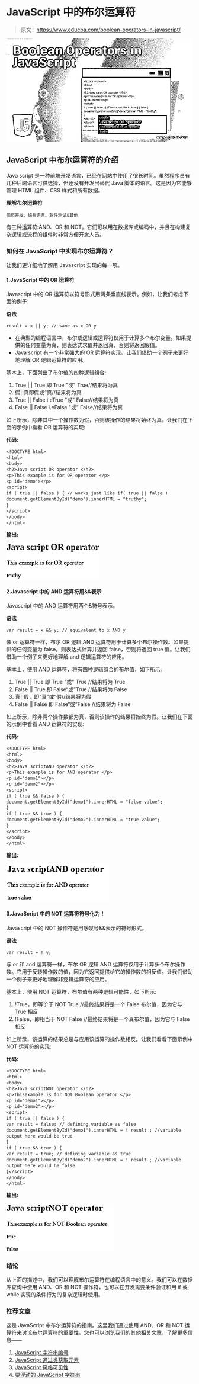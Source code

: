 # JavaScript 中的布尔运算符

> 原文：<https://www.educba.com/boolean-operators-in-javascript/>

![Boolean Operators in JavaScript](img/fa980bd67330313d7622b43ca9b1fc90.png)



## JavaScript 中布尔运算符的介绍

Java script 是一种前端开发语言，已经在网站中使用了很长时间。虽然程序员有几种后端语言可供选择，但还没有开发出替代 Java 脚本的语言。这是因为它能够管理 HTML 组件、CSS 样式和所有数据。

**理解布尔运算符**

<small>网页开发、编程语言、软件测试&其他</small>

有三种运算符:AND、OR 和 NOT。它们可以用在数据库或编码中，并且在构建复杂逻辑或流程的组件时非常方便开发人员。

### 如何在 JavaScript 中实现布尔运算符？

让我们更详细地了解用 Javascript 实现的每一项。

#### 1.JavaScript 中的 OR 运算符

Javascript 中的 OR 运算符以符号形式用两条垂直线表示。例如，让我们考虑下面的例子:

**语法**

```
result = x || y; // same as x OR y
```

*   在典型的编程语言中，布尔或逻辑或运算符仅用于计算多个布尔变量。如果提供的任何变量为真，则表达式求值并返回真，否则将返回假值。
*   Java script 有一个非常强大的 OR 运算符实现。让我们借助一个例子来更好地理解 OR 逻辑运算符的应用。

基本上，下面列出了布尔值的四种逻辑组合:

1.  True | | True 即 True "或" True//结果将为真
2.  假||真即假或“真//结果将为真
3.  True || False i.eTrue "或" False//结果将为真
4.  False || False i.eFalse "或" False//结果将为真

如上所示，除非其中一个操作数为假，否则该操作的结果将始终为真。让我们在下面的示例中看看 OR 运算符的实现:

**代码:**

```
<!DOCTYPE html>
<html>
<body>
<h2>Java script OR operator </h2>
<p>This example is for OR operator </p>
<p id="demo"></p>
<script>
if ( true || false ) { // works just like if( true || false )
document.getElementById("demo").innerHTML = "truthy";
}
</script>
</body>
</html>
```

**输出:**

![Boolean Operators in JavaScript - 1](img/94f06b1d246db387fe4e1de8c06a7f79.png)



#### 2.Javascript 中的 AND 运算符用&&表示

Javascript 中的 AND 运算符用两个&符号表示。

**语法**

```
var result = x && y; // equivalent to x AND y
```

像 or 运算符一样，布尔 OR 逻辑 AND 运算符用于计算多个布尔操作数。如果提供的任何变量为 false，则表达式计算并返回 false，否则将返回 true 值。让我们借助一个例子来更好地理解 and 逻辑运算符的应用。

基本上，使用 AND 运算符，将有四种逻辑组合的布尔值，如下所示:

1.  True || True 即 True "或" True //结果将为 True
2.  False || True 即 False“或”True //结果将为 False
3.  真||假，即“真”或“假//结果将为假
4.  False || False 即 False“或”False //结果将为 False

如上所示，除非两个操作数都为真，否则该操作的结果将始终为假。让我们在下面的示例中看看 AND 运算符的实现:

**代码:**

```
<!DOCTYPE html>
<html>
<body>
<h2>Java scriptAND operator </h2>
<p>This example is for AND operator </p>
<p id="demo1"></p>
<p id="demo2"></p>
<script>
if ( true && false ) {
document.getElementById("demo1").innerHTML = "false value";
}
if ( true && true ) {
document.getElementById("demo2").innerHTML = "true value";
}
</script>
</body>
</html>
```

**输出:**

![Boolean Operators in JavaScript - 2](img/6c7d4d6990fb298aeb9ea7b33f58eced.png)



#### 3.JavaScript 中的 NOT 运算符符号化为！

Javascript 中的 NOT 操作符是用感叹号&&表示的符号形式。

**语法**

```
var result = ! y;
```

与 or 和 and 运算符一样，布尔 OR 逻辑 AND 运算符仅用于计算多个布尔操作数。它用于反转操作数的值，因为它返回提供给它的操作数的相反值。让我们借助一个例子来更好地理解非逻辑运算符的应用。

基本上，使用 NOT 运算符，布尔值有两种逻辑可能性，如下所示:

1.  !True，即等价于 NOT True //最终结果将是一个 False 布尔值，因为它与 True 相反
2.  !False，即相当于 NOT False //最终结果将是一个真布尔值，因为它与 False 相反

如上所示，该运算的结果总是与应用该运算的操作数相反。让我们看看下面示例中 NOT 运算符的实现:

**代码:**

```
<!DOCTYPE html>
<html>
<body>
<h2>Java scriptNOT operator </h2>
<p>Thisexample is for NOT Boolean operator </p>
<p id="demo1"></p>
<p id="demo2"></p>
<script>
if ( true || false ) {
var result = false; // defining variable as false
document.getElementById("demo1").innerHTML = ! result ; //variable output here would be true
}
if ( true && true ) {
var result = true; // defining variable as true
document.getElementById("demo2").innerHTML = ! result ; //variable output here would be false
}</script>
</body>
</html>
```

**输出:**

![NOT Operator- 3](img/ea7bdf70b7f73c63ff56ec806a72bd22.png)



### 结论

从上面的描述中，我们可以理解布尔运算符在编程语言中的意义。我们可以在数据库查询中使用 AND、OR 和 NOT 操作符，也可以在开发需要条件验证和用 if 或 while 实现的条件行为的复杂逻辑时使用。

### 推荐文章

这是 JavaScript 中布尔运算符的指南。这里我们通过使用 AND、OR 和 NOT 运算符来讨论布尔运算符的重要性。您也可以浏览我们的其他相关文章，了解更多信息——

1.  [JavaScript 字符串编号](https://www.educba.com/javascript-string-to-number/)
2.  [JavaScript 通过类获取元素](https://www.educba.com/javascript-get-element-by-class/)
3.  [JavaScript 风格可见性](https://www.educba.com/javascript-style-visibility/)
4.  [要浮动的 JavaScript 字符串](https://www.educba.com/javascript-string-to-float/)





